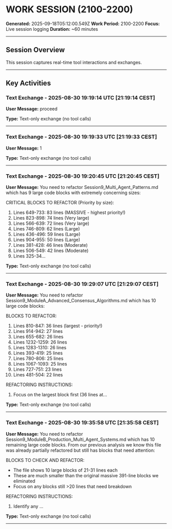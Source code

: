 # WORK SESSION (2100-2200)

**Generated:** 2025-09-18T05:12:00.549Z
**Work Period:** 2100-2200
**Focus:** Live session logging
**Duration:** ~60 minutes

---

## Session Overview

This session captures real-time tool interactions and exchanges.

---

## Key Activities

### Text Exchange - 2025-08-30 19:19:14 UTC [21:19:14 CEST]

**User Message:** proceed

**Type:** Text-only exchange (no tool calls)

---

### Text Exchange - 2025-08-30 19:19:33 UTC [21:19:33 CEST]

**User Message:** 1

**Type:** Text-only exchange (no tool calls)

---

### Text Exchange - 2025-08-30 19:20:45 UTC [21:20:45 CEST]

**User Message:** You need to refactor Session9_Multi_Agent_Patterns.md which has 9 large code blocks with extremely concerning sizes:

CRITICAL BLOCKS TO REFACTOR (Priority by size):
1. Lines 649-733: 83 lines (MASSIVE - highest priority!)
2. Lines 823-898: 74 lines (Very large)
3. Lines 566-639: 72 lines (Very large) 
4. Lines 746-809: 62 lines (Large)
5. Lines 436-496: 59 lines (Large)
6. Lines 904-955: 50 lines (Large)
7. Lines 381-428: 46 lines (Moderate)
8. Lines 506-549: 42 lines (Moderate)
9. Lines 325-34...

**Type:** Text-only exchange (no tool calls)

---

### Text Exchange - 2025-08-30 19:29:07 UTC [21:29:07 CEST]

**User Message:** You need to refactor Session9_ModuleA_Advanced_Consensus_Algorithms.md which has 10 large code blocks:

BLOCKS TO REFACTOR:
1. Lines 810-847: 36 lines (largest - priority!)
2. Lines 914-942: 27 lines
3. Lines 655-682: 26 lines
4. Lines 1232-1259: 26 lines  
5. Lines 1283-1310: 26 lines
6. Lines 393-419: 25 lines
7. Lines 780-806: 25 lines
8. Lines 1067-1093: 25 lines
9. Lines 727-751: 23 lines
10. Lines 481-504: 22 lines

REFACTORING INSTRUCTIONS:
1. Focus on the largest block first (36 lines at...

**Type:** Text-only exchange (no tool calls)

---

### Text Exchange - 2025-08-30 19:35:58 UTC [21:35:58 CEST]

**User Message:** You need to refactor Session9_ModuleB_Production_Multi_Agent_Systems.md which has 10 remaining large code blocks. From our previous analysis we know this file was already partially refactored but still has blocks that need attention:

BLOCKS TO CHECK AND REFACTOR:
- The file shows 10 large blocks of 21-31 lines each
- These are much smaller than the original massive 391-line blocks we eliminated
- Focus on any blocks still >20 lines that need breakdown

REFACTORING INSTRUCTIONS:
1. Identify any ...

**Type:** Text-only exchange (no tool calls)

---

